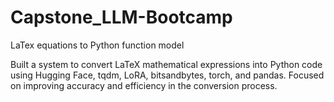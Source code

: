 # Capstone_LLM-Bootcamp
LaTex equations to Python function model

Built a system to convert LaTeX mathematical expressions into Python code using Hugging Face, tqdm, LoRA, bitsandbytes, torch, and pandas. Focused on improving accuracy and efficiency in the conversion process.
